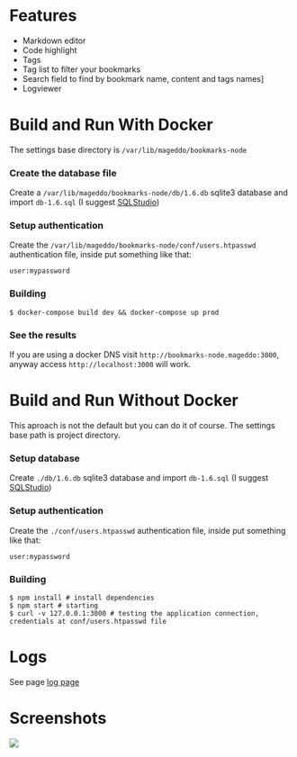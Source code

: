 # Features
* Markdown editor
* Code highlight
* Tags
* Tag list to filter your bookmarks
* Search field to find by bookmark name, content and tags names]
* Logviewer


# Build and Run With Docker

The settings base directory is `/var/lib/mageddo/bookmarks-node` 

### Create the database file

Create a `/var/lib/mageddo/bookmarks-node/db/1.6.db` sqlite3 database and import `db-1.6.sql` (I suggest [SQLStudio](http://sqlitestudio.pl/?act=download))

### Setup authentication

Create the `/var/lib/mageddo/bookmarks-node/conf/users.htpasswd` authentication file, inside put something like that:

	user:mypassword


### Building 

	$ docker-compose build dev && docker-compose up prod
    

### See the results

If you are using a docker DNS visit `http://bookmarks-node.mageddo:3000`, anyway access `http://localhost:3000` will work.

# Build and Run Without Docker

This aproach is not the default but you can do it of course. The settings base path is project directory.

### Setup database

Create `./db/1.6.db` sqlite3 database and import `db-1.6.sql` (I suggest [SQLStudio](http://sqlitestudio.pl/?act=download))


### Setup authentication 
Create the `./conf/users.htpasswd` authentication file, inside put something like that:

	user:mypassword

### Building 

	$ npm install # install dependencies
	$ npm start # starting 
	$ curl -v 127.0.0.1:3000 # testing the application connection, credentials at conf/users.htpasswd file


# Logs

See page [log page](http://127.0.0.1:3000/logviewer/#)

# Screenshots
![](blob/master/files/screenshots/001-bookmarks-list-thumb.jpg)
